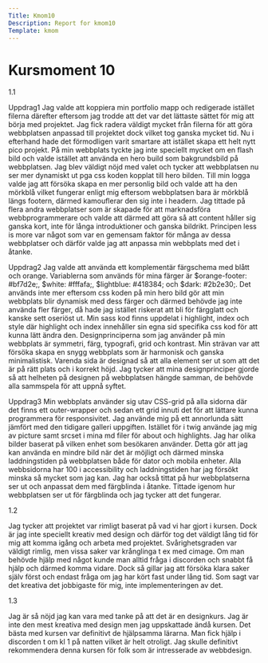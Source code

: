 ```yaml
---
Title: Kmom10
Description: Report for kmom10
Template: kmom
---
```


Kursmoment 10
==================

1.1

Uppdrag1
Jag valde att koppiera min portfolio mapp och redigerade istället filerna därefter eftersom jag trodde att det var det lättaste sättet för mig att börja med projektet. Jag fick radera väldigt mycket från filerna för att göra webbplatsen anpassad till projektet dock vilket tog ganska mycket tid. Nu i efterhand hade det förmodligen varit smartare att istället skapa ett helt nytt pico projekt.
På min webbplats tyckte jag inte speciellt mycket om en flash bild och valde istället att använda en hero build som bakgrundsbild på webbplatsen. Jag blev väldigt nöjd med valet och tycker att webbplatsen nu ser mer dynamiskt ut pga css koden kopplat till hero bilden. Till min logga valde jag att försöka skapa en mer personlig bild och valde att ha den mörkblå vilket fungerar enligt mig eftersom webbplatsen bara är mörkblå längs footern, därmed kamouflerar den sig inte i headern. Jag tittade på flera andra webbplatser som är skapade för att marknadsföra webbprogrammerare och valde att därmed att göra så att content håller sig ganska kort, inte för långa introduktioner och ganska bildrikt. Principen less is more var något som var en gemensam faktor för många av dessa webbplatser och därför valde jag att anpassa min webbplats med det i åtanke.


Uppdrag2
Jag valde att använda ett komplementär färgschema med blått och orange. Variablerna som används för mina färger är $orange-footer: #bf7d2e;, $white: #fffafa;, $lightblue: #418384; och $dark: #2b2e30;. Det används inte mer eftersom css koden på min hero bild gör att min webbplats blir dynamisk med dess färger och därmed behövde jag inte använda fler färger, då hade jag istället riskerat att bli för färgglatt och kanske sett oseriöst ut. Min sass kod finns uppdelat i highlight, index och style där highlight och index innehåller sin egna sid specifika css kod för att kunna lätt ändra den. Designprinciperna som jag använder på min webbplats är symmetri, färg, typografi, grid och kontrast. Min strävan var att försöka skapa en snygg webbplats som är harmonisk och ganska minimalistisk. Varenda sida är designad så att alla element ser ut som att det är på rätt plats och i korrekt höjd. Jag tycker att mina designprinciper gjorde så att helheten på designen på webbplatsen hängde samman, de behövde alla sammspela för att uppnå syftet.


Uppdrag3
Min webbplats använder sig utav CSS-grid på alla sidorna där det finns ett outer-wrapper och sedan ett grid innuti det för att lättare kunna programmera för responsivitet. Jag använde mig på ett annorlunda sätt jämfört med den tidigare galleri uppgiften. Istället för i twig använde jag mig av picture samt srcset i mina md filer för about och highlights. Jag har olika bilder baserat på vilken enhet som besökaren använder. Detta gör att jag kan använda en mindre bild när det är möjligt och därmed minska laddningstiden på webbplatsen både för dator och mobila enheter. Alla webbsidorna har 100 i accessibility och laddningstiden har jag försökt minska så mycket som jag kan. Jag har också tittat på hur webbplatserna ser ut och anpassat dem med färgblinda i åtanke. Tittade igenom hur webbplatsen ser ut för färgblinda och jag tycker att det fungerar.

1.2

Jag tycker att projektet var rimligt baserat på vad vi har gjort i kursen. Dock är jag inte speciellt kreativ med design och därför tog det väldigt lång tid för mig att komma igång och arbeta med projektet. Svårighetsgraden var väldigt rimlig, men vissa saker var krånglinga t ex med cimage. Om man behövde hjälp med något kunde man alltid fråga i discorden och snabbt få hjälp och därmed komma vidare. Dock så gillar jag att försöka klara saker själv först och endast fråga om jag har kört fast under lång tid. Som sagt var det kreativa det jobbigaste för mig, inte implementeringen av det.




1.3

Jag är så nöjd jag kan vara med tanke på att det är en designkurs. Jag är inte den mest kreativa med design men jag uppskattade ändå kursen. Det bästa med kursen var definitivt de hjälpsamma lärarna.
Man fick hjälp i discorden t om kl 1 på natten vilket är helt otroligt. Jag skulle definitivt rekommendera denna kursen för folk som är intresserade av webbdesign.
